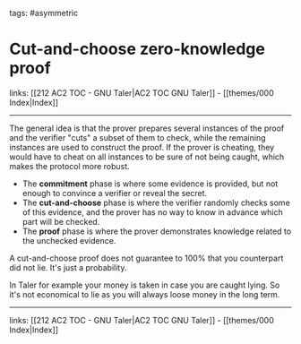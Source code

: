 tags: #asymmetric 

# Cut-and-choose zero-knowledge proof

links: [[212 AC2 TOC - GNU Taler|AC2 TOC GNU Taler]] - [[themes/000 Index|Index]]

---

The general idea is that the prover prepares several instances of the proof and the verifier "cuts" a subset of them to check, while the remaining instances are used to construct the proof. If the prover is cheating, they would have to cheat on all instances to be sure of not being caught, which makes the protocol more robust.

- The **commitment** phase is where some evidence is provided, but not enough to convince a verifier or reveal the secret.
- The **cut-and-choose** phase is where the verifier randomly checks some of this evidence, and the prover has no way to know in advance which part will be checked.
- The **proof** phase is where the prover demonstrates knowledge related to the unchecked evidence.

A cut-and-choose proof does not guarantee to 100% that you counterpart did not lie. It's just a probability.

In Taler for example your money is taken in case you are caught lying. So it's not economical to lie as you will always loose money in the long term.

---
links: [[212 AC2 TOC - GNU Taler|AC2 TOC GNU Taler]] - [[themes/000 Index|Index]]